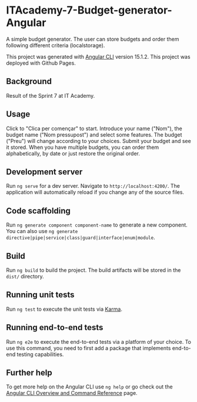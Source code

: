 # ITAcademy-7-Budget-generator-Angular
A simple budget generator. The user can store budgets and order them following different criteria (localstorage).

This project was generated with [Angular CLI](https://github.com/angular/angular-cli) version 15.1.2.
This project was deployed with Github Pages.

## Background
Result of the Sprint 7 at IT Academy.

## Usage
Click to "Clica per començar" to start. Introduce your name ("Nom"), the budget name ("Nom pressupost") and select some features. The budget ("Preu") will change according to your choices. Submit your budget and see it stored. When you have multiple budgets, you can order them alphabetically, by date or just restore the original order.

## Development server

Run `ng serve` for a dev server. Navigate to `http://localhost:4200/`. The application will automatically reload if you change any of the source files.

## Code scaffolding

Run `ng generate component component-name` to generate a new component. You can also use `ng generate directive|pipe|service|class|guard|interface|enum|module`.

## Build

Run `ng build` to build the project. The build artifacts will be stored in the `dist/` directory.

## Running unit tests

Run `ng test` to execute the unit tests via [Karma](https://karma-runner.github.io).

## Running end-to-end tests

Run `ng e2e` to execute the end-to-end tests via a platform of your choice. To use this command, you need to first add a package that implements end-to-end testing capabilities.

## Further help

To get more help on the Angular CLI use `ng help` or go check out the [Angular CLI Overview and Command Reference](https://angular.io/cli) page.
